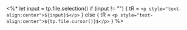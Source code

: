 <%* 
let input = tp.file.selection()
if (input != "") {
	tR = `<p style="text-align:center">${input}$</p>`
} else {
	tR = `<p style="text-align:center">${tp.file.cursor()}$</p>`
}
%> 